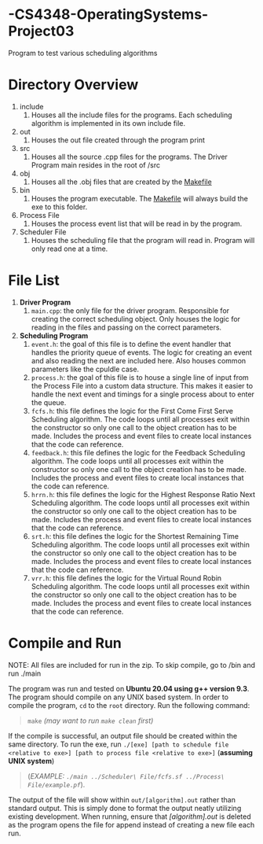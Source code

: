 # -CS4348-OperatingSystems-Project03
Program to test various scheduling algorithms

# Directory Overview

1. include
   1. Houses all the include files for the programs. Each scheduling algorithm is implemented in its own include file.
2. out
   1. Houses the out file created through the program print
3. src
   1. Houses all the source .cpp files for the programs. The Driver Program main resides in the root of /src
4. obj
   1. Houses all the .obj files that are created by the [Makefile]()
5. bin
   1. Houses the program executable. The [Makefile]() will always build the exe to this folder.
6. Process File
   1. Houses the process event list that will be read in by the program.
7. Scheduler File
   1. Houses the scheduling file that the program will read in. Program will only read one at a time.

# File List

1. **Driver Program**
   1. `main.cpp`: the only file for the driver program. Responsible for creating the correct scheduling object. Only houses the logic for reading in the files and passing on the correct parameters.
2. **Scheduling Program**
   1. `event.h`: the goal of this file is to define the event handler that handles the priority queue of events. The logic for creating an event and also reading the next are included here. Also houses common parameters like the cpuIdle case.
   2. `process.h`: the goal of this file is to house a single line of input from the Process File into a custom data structure. This makes it easier to handle the next event and timings for a single process about to enter the queue.
   3. `fcfs.h`: this file defines the logic for the First Come First Serve Scheduling algorithm. The code loops until all processes exit within the constructor so only one call to the object creation has to be made. Includes the process and event files to create local instances that the code can reference.
   4. `feedback.h`: this file defines the logic for the Feedback Scheduling algorithm. The code loops until all processes exit within the constructor so only one call to the object creation has to be made. Includes the process and event files to create local instances that the code can reference.
   5. `hrrn.h`: this file defines the logic for the Highest Response Ratio Next Scheduling algorithm. The code loops until all processes exit within the constructor so only one call to the object creation has to be made. Includes the process and event files to create local instances that the code can reference.
   6. `srt.h`: this file defines the logic for the Shortest Remaining Time Scheduling algorithm. The code loops until all processes exit within the constructor so only one call to the object creation has to be made. Includes the process and event files to create local instances that the code can reference.
   7. `vrr.h`: this file defines the logic for the Virtual Round Robin Scheduling algorithm. The code loops until all processes exit within the constructor so only one call to the object creation has to be made. Includes the process and event files to create local instances that the code can reference.

# Compile and Run

NOTE: All files are included for run in the zip. To skip compile, go to /bin and run ./main

The program was run and tested on **Ubuntu 20.04 using g++ version 9.3**. The program should compile on any UNIX based system. In order to compile the program, `cd` to the `root` directory. Run the following command:
>`make` *(may want to run `make clean` first)*

If the compile is successful, an output file should be created within the same directory. To run the exe, run `./[exe] [path to schedule file <relative to exe>] [path to process file <relative to exe>]` (**assuming UNIX system**)
>(*EXAMPLE: `./main ../Scheduler\ File/fcfs.sf ../Process\ File/example.pf`*).

The output of the file will show within `out/[algorithm].out` rather than standard output. This is simply done to format the output neatly utilizing existing development. When running, ensure that *[algorithm].out* is deleted as the program opens the file for append instead of creating a new file each run.

